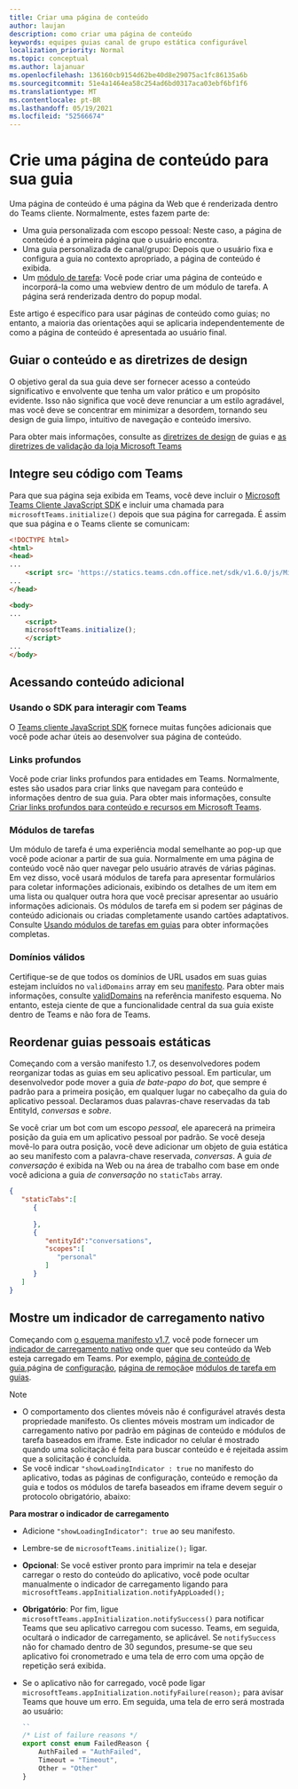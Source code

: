 ```yaml
---
title: Criar uma página de conteúdo
author: laujan
description: como criar uma página de conteúdo
keywords: equipes guias canal de grupo estática configurável
localization_priority: Normal
ms.topic: conceptual
ms.author: lajanuar
ms.openlocfilehash: 136160cb9154d62be40d8e29075ac1fc86135a6b
ms.sourcegitcommit: 51e4a1464ea58c254ad6bd0317aca03ebf6bf1f6
ms.translationtype: MT
ms.contentlocale: pt-BR
ms.lasthandoff: 05/19/2021
ms.locfileid: "52566674"
---
```

# <a name="create-a-content-page-for-your-tab"></a>Crie uma página de conteúdo para sua guia

Uma página de conteúdo é uma página da Web que é renderizada dentro do Teams cliente. Normalmente, estes fazem parte de:

* Uma guia personalizada com escopo pessoal: Neste caso, a página de conteúdo é a primeira página que o usuário encontra.
* Uma guia personalizada de canal/grupo: Depois que o usuário fixa e configura a guia no contexto apropriado, a página de conteúdo é exibida.
* Um [módulo de tarefa](~/task-modules-and-cards/what-are-task-modules.md): Você pode criar uma página de conteúdo e incorporá-la como uma webview dentro de um módulo de tarefa. A página será renderizada dentro do popup modal.

Este artigo é específico para usar páginas de conteúdo como guias; no entanto, a maioria das orientações aqui se aplicaria independentemente de como a página de conteúdo é apresentada ao usuário final.

## <a name="tab-content-and-design-guidelines"></a>Guiar o conteúdo e as diretrizes de design

O objetivo geral da sua guia deve ser fornecer acesso a conteúdo significativo e envolvente que tenha um valor prático e um propósito evidente. Isso não significa que você deve renunciar a um estilo agradável, mas você deve se concentrar em minimizar a desordem, tornando seu design de guia limpo, intuitivo de navegação e conteúdo imersivo.

Para obter mais informações, consulte as [diretrizes de design](~/tabs/design/tabs.md) de guias e [as diretrizes de validação da loja Microsoft Teams](~/concepts/deploy-and-publish/appsource/prepare/teams-store-validation-guidelines.md)

## <a name="integrate-your-code-with-teams"></a>Integre seu código com Teams

Para que sua página seja exibida em Teams, você deve incluir o [Microsoft Teams Cliente JavaScript SDK](/javascript/api/overview/msteams-client?view=msteams-client-js-latest&preserve-view=true) e incluir uma chamada para `microsoftTeams.initialize()` depois que sua página for carregada. É assim que sua página e o Teams cliente se comunicam:

```html
<!DOCTYPE html>
<html>
<head>
...
    <script src= 'https://statics.teams.cdn.office.net/sdk/v1.6.0/js/MicrosoftTeams.min.js'></script>
...
</head>

<body>
...
    <script>
    microsoftTeams.initialize();
    </script>
...
</body>
```

## <a name="accessing-additional-content"></a>Acessando conteúdo adicional

### <a name="using-the-sdk-to-interact-with-teams"></a>Usando o SDK para interagir com Teams

O [Teams cliente JavaScript SDK](~/tabs/how-to/using-teams-client-sdk.md) fornece muitas funções adicionais que você pode achar úteis ao desenvolver sua página de conteúdo.

### <a name="deep-links"></a>Links profundos

Você pode criar links profundos para entidades em Teams. Normalmente, estes são usados para criar links que navegam para conteúdo e informações dentro de sua guia. Para obter mais informações, consulte [Criar links profundos para conteúdo e recursos em Microsoft Teams](~/concepts/build-and-test/deep-links.md).

### <a name="task-modules"></a>Módulos de tarefas

Um módulo de tarefa é uma experiência modal semelhante ao pop-up que você pode acionar a partir de sua guia. Normalmente em uma página de conteúdo você não quer navegar pelo usuário através de várias páginas. Em vez disso, você usará módulos de tarefa para apresentar formulários para coletar informações adicionais, exibindo os detalhes de um item em uma lista ou qualquer outra hora que você precisar apresentar ao usuário informações adicionais. Os módulos de tarefa em si podem ser páginas de conteúdo adicionais ou criadas completamente usando cartões adaptativos. Consulte [Usando módulos de tarefas em guias](~/task-modules-and-cards/task-modules/task-modules-tabs.md) para obter informações completas.

### <a name="valid-domains"></a>Domínios válidos

Certifique-se de que todos os domínios de URL usados em suas guias estejam incluídos no `validDomains` array em seu [manifesto](~/concepts/build-and-test/apps-package.md). Para obter mais informações, consulte [validDomains](~/resources/schema/manifest-schema.md#validdomains) na referência manifesto esquema. No entanto, esteja ciente de que a funcionalidade central da sua guia existe dentro de Teams e não fora de Teams.

## <a name="reorder-static-personal-tabs"></a>Reordenar guias pessoais estáticas

Começando com a versão manifesto 1.7, os desenvolvedores podem reorganizar todas as guias em seu aplicativo pessoal. Em particular, um desenvolvedor pode mover a guia *de bate-papo do bot,* que sempre é padrão para a primeira posição, em qualquer lugar no cabeçalho da guia do aplicativo pessoal. Declaramos duas palavras-chave reservadas da tab EntityId, *conversas* e *sobre*.

Se você criar um bot com um escopo *pessoal,* ele aparecerá na primeira posição da guia em um aplicativo pessoal por padrão. Se você deseja movê-lo para outra posição, você deve adicionar um objeto de guia estática ao seu manifesto com a palavra-chave reservada, *conversas*. A guia *de conversação* é exibida na Web ou na área de trabalho com base em onde você adiciona a guia *de conversação* no `staticTabs` array. 

```json
{
   "staticTabs":[
      {
         
      },
      {
         "entityId":"conversations",
         "scopes":[
            "personal"
         ]
      }
   ]
}
```

## <a name="show-a-native-loading-indicator"></a>Mostre um indicador de carregamento nativo

Começando com [o esquema manifesto v1.7](../../../resources/schema/manifest-schema.md), você pode fornecer um [indicador de carregamento nativo](../../../resources/schema/manifest-schema.md#showloadingindicator) onde quer que seu conteúdo da Web esteja carregado em Teams. Por exemplo, [página de conteúdo de guia,](#integrate-your-code-with-teams)página de [configuração,](configuration-page.md) [página de remoção](removal-page.md)e [módulos de tarefa em guias](../../../task-modules-and-cards/task-modules/task-modules-tabs.md).

> [!NOTE]
> * O comportamento dos clientes móveis não é configurável através desta propriedade manifesto. Os clientes móveis mostram um indicador de carregamento nativo por padrão em páginas de conteúdo e módulos de tarefa baseados em iframe. Este indicador no celular é mostrado quando uma solicitação é feita para buscar conteúdo e é rejeitada assim que a solicitação é concluída.
> * Se você indicar  `"showLoadingIndicator : true`  no manifesto do aplicativo, todas as páginas de configuração, conteúdo e remoção da guia e todos os módulos de tarefa baseados em iframe devem seguir o protocolo obrigatório, abaixo:

**Para mostrar o indicador de carregamento**

* Adicione `"showLoadingIndicator": true` ao seu manifesto. 
* Lembre-se de `microsoftTeams.initialize();` ligar.
* **Opcional**: Se você estiver pronto para imprimir na tela e desejar carregar o resto do conteúdo do aplicativo, você pode ocultar manualmente o indicador de carregamento ligando para `microsoftTeams.appInitialization.notifyAppLoaded();`
* **Obrigatório**: Por fim, ligue `microsoftTeams.appInitialization.notifySuccess()` para notificar Teams que seu aplicativo carregou com sucesso. Teams, em seguida, ocultará o indicador de carregamento, se aplicável. Se  `notifySuccess`  não for chamado dentro de 30 segundos, presume-se que seu aplicativo foi cronometrado e uma tela de erro com uma opção de repetição será exibida.
* Se o aplicativo não for carregado, você pode ligar `microsoftTeams.appInitialization.notifyFailure(reason);` para avisar Teams que houve um erro. Em seguida, uma tela de erro será mostrada ao usuário:

    ```typescript
    ``
    /* List of failure reasons */
    export const enum FailedReason {
        AuthFailed = "AuthFailed",
        Timeout = "Timeout",
        Other = "Other"
    }
    ```
    >
